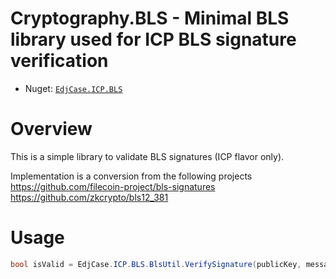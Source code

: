 # Cryptography.BLS - Minimal BLS library used for ICP BLS signature verification

- Nuget: [`EdjCase.ICP.BLS`](https://www.nuget.org/packages/EdjCase.ICP.BLS)

# Overview

This is a simple library to validate BLS signatures (ICP flavor only).

Implementation is a conversion from the following projects
https://github.com/filecoin-project/bls-signatures
https://github.com/zkcrypto/bls12_381

# Usage

```cs
bool isValid = EdjCase.ICP.BLS.BlsUtil.VerifySignature(publicKey, messageHash, signature);
```

